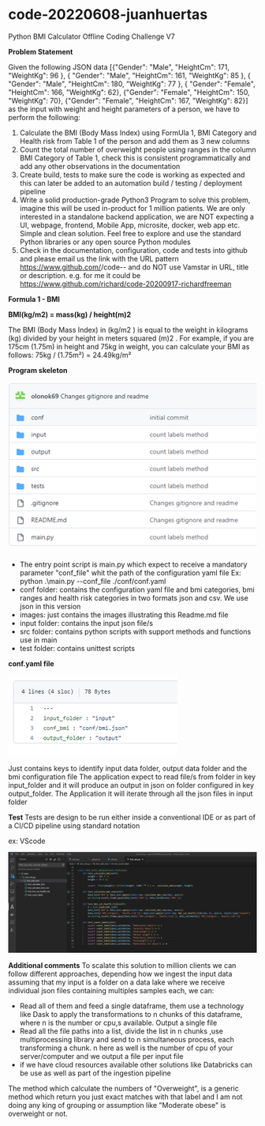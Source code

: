 # code-20220608-juanhuertas
Python BMI Calculator Offline Coding Challenge V7

**Problem Statement** 

Given the following JSON data
[{"Gender": "Male", "HeightCm": 171, "WeightKg": 96 },
{ "Gender": "Male", "HeightCm": 161, "WeightKg": 85 },
{ "Gender": "Male", "HeightCm": 180, "WeightKg": 77 },
{ "Gender": "Female", "HeightCm": 166, "WeightKg": 62},
{"Gender": "Female", "HeightCm": 150, "WeightKg": 70},
{"Gender": "Female", "HeightCm": 167, "WeightKg": 82}]
as the input with weight and height parameters of a person, we have to perform the following:
1) Calculate the BMI (Body Mass Index) using FormUla 1, BMI Category and Health risk
from Table 1 of the person and add them as 3 new columns
2) Count the total number of overweight people using ranges in the column BMI Category
of Table 1, check this is consistent programmatically and add any other observations in
the documentation
3) Create build, tests to make sure the code is working as expected and this can later be
added to an automation build / testing / deployment pipeline
4) Write a solid production-grade Python3 Program to solve this problem, imagine this will
be used in-product for 1 million patients. We are only interested in a standalone
backend application, we are NOT expecting a UI, webpage, frontend, Mobile App,
microsite, docker, web app etc. Simple and clean solution. Feel free to explore and use
the standard Python libraries or any open source Python modules
5) Check in the documentation, configuration, code and tests into github and please email
us the link with the URL pattern
https://www.github.com/<owner>/code-<date>-<your fullname> and do NOT
use Vamstar in URL, title or description. e.g. for me it could be
https://www.github.com/richard/code-20200917-richardfreeman


**Formula 1 - BMI**

**BMI(kg/m2) = mass(kg) / height(m)2**


The BMI (Body Mass Index) in (kg/m2
) is equal to the weight in kilograms (kg) divided by your
height in meters squared (m)2
. For example, if you are 175cm (1.75m) in height and 75kg in
weight, you can calculate your BMI as follows: 75kg / (1.75m²) = 24.49kg/m²

**Program skeleton**


![img.png](images/img.png)

- The entry point script is main.py which expect to receive a mandatory parameter "conf_file" whit the path of the 
configuration yaml file Ex: python .\main.py --conf_file ./conf/conf.yaml
- conf folder: contains the configuration yaml file and bmi categories, bmi ranges and health risk categories in two 
formats json and csv. We use json in this version
- images: just contains the images illustrating this Readme.md file
- input folder: contains the input json file/s
- src folder: contains python scripts with support methods and functions use in main
- test folder: contains unittest scripts

**conf.yaml file**

![img.png](images/img2.png)

Just contains keys to identify input data folder, output data folder and the bmi configuration file
The application expect to read file/s from folder in key input_folder and it will produce an output in json on folder 
configured in key output_folder. The Application it will iterate through all the json files in input folder

**Test**
Tests are design to be run either inside a conventional IDE or as part of a CI/CD pipeline using standard notation

ex: VScode

![img.png](images/imgt.png)

**Additional comments**
To scalate this solution to million clients we can follow different approaches, depending how we ingest the input data
assuming that my input is a folder on a data lake where we receive individual json files containing multiples samples each,
we can:
- Read all of them and feed a single dataframe, them use a technology like Dask to apply the transformations to n chunks
of this dataframe, where n is the number or cpu,s available. Output a single file
- Read all the file paths into a list, divide the list in n chunks ,use multiprocessing library and send to n 
simultaneous process, each transforming a chunk. n here as well is the number of cpu of your server/computer and we 
output a file per input file
- if we have cloud resources available other solutions like Databricks can be use as well as part of the ingestion pipeline

The method which calculate the numbers of "Overweight", is a generic method which return you just exact matches with that 
label and I am not doing any king of grouping or assumption like "Moderate obese" is overweight or not. 



